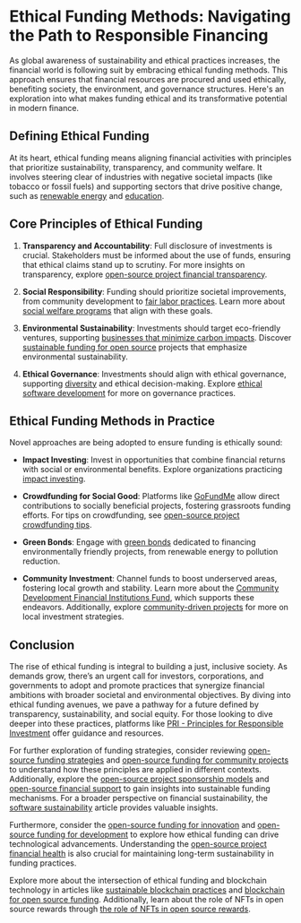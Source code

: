 # Ethical Funding Methods: Navigating the Path to Responsible Financing

As global awareness of sustainability and ethical practices increases, the financial world is following suit by embracing ethical funding methods. This approach ensures that financial resources are procured and used ethically, benefiting society, the environment, and governance structures. Here's an exploration into what makes funding ethical and its transformative potential in modern finance.

## Defining Ethical Funding

At its heart, ethical funding means aligning financial activities with principles that prioritize sustainability, transparency, and community welfare. It involves steering clear of industries with negative societal impacts (like tobacco or fossil fuels) and supporting sectors that drive positive change, such as [renewable energy](https://www.irena.org/) and [education](https://www.globalpartnership.org/who-we-are/global-education-goals).

## Core Principles of Ethical Funding

1. **Transparency and Accountability**: Full disclosure of investments is crucial. Stakeholders must be informed about the use of funds, ensuring that ethical claims stand up to scrutiny. For more insights on transparency, explore [open-source project financial transparency](https://www.license-token.com/wiki/open-source-project-financial-transparency).

2. **Social Responsibility**: Funding should prioritize societal improvements, from community development to [fair labor practices](https://www.ilo.org/global/topics/labour-law/WCMS_119294/lang--en/index.htm). Learn more about [social welfare programs](https://www.license-token.com/wiki/social-welfare-programs) that align with these goals.

3. **Environmental Sustainability**: Investments should target eco-friendly ventures, supporting [businesses that minimize carbon impacts](https://climate.nasa.gov/solutions/resources/). Discover [sustainable funding for open source](https://www.license-token.com/wiki/sustainable-funding-for-open-source) projects that emphasize environmental sustainability.

4. **Ethical Governance**: Investments should align with ethical governance, supporting [diversity](https://www.un.org/en/observances/women-and-girls-in-science-day) and ethical decision-making. Explore [ethical software development](https://www.license-token.com/wiki/ethical-software-development) for more on governance practices.

## Ethical Funding Methods in Practice

Novel approaches are being adopted to ensure funding is ethically sound:

- **Impact Investing**: Invest in opportunities that combine financial returns with social or environmental benefits. Explore organizations practicing [impact investing](https://thegiin.org/impact-investing/).

- **Crowdfunding for Social Good**: Platforms like [GoFundMe](https://www.gofundme.com/c/blog/social-good-crowdfunding) allow direct contributions to socially beneficial projects, fostering grassroots funding efforts. For tips on crowdfunding, see [open-source project crowdfunding tips](https://www.license-token.com/wiki/open-source-project-crowdfunding-tips).

- **Green Bonds**: Engage with [green bonds](https://www.climatebonds.net/) dedicated to financing environmentally friendly projects, from renewable energy to pollution reduction.

- **Community Investment**: Channel funds to boost underserved areas, fostering local growth and stability. Learn more about the [Community Development Financial Institutions Fund](https://www.cdfifund.gov/), which supports these endeavors. Additionally, explore [community-driven projects](https://www.license-token.com/wiki/community-driven-projects) for more on local investment strategies.

## Conclusion

The rise of ethical funding is integral to building a just, inclusive society. As demands grow, there’s an urgent call for investors, corporations, and governments to adopt and promote practices that synergize financial ambitions with broader societal and environmental objectives. By diving into ethical funding avenues, we pave a pathway for a future defined by transparency, sustainability, and social equity. For those looking to dive deeper into these practices, platforms like [PRI - Principles for Responsible Investment](https://www.unpri.org/) offer guidance and resources.

For further exploration of funding strategies, consider reviewing [open-source funding strategies](https://www.license-token.com/wiki/open-source-funding-strategies) and [open-source funding for community projects](https://www.license-token.com/wiki/open-source-funding-for-community-projects) to understand how these principles are applied in different contexts. Additionally, explore the [open-source project sponsorship models](https://www.license-token.com/wiki/open-source-project-sponsorship-models) and [open-source financial support](https://www.license-token.com/wiki/open-source-financial-support) to gain insights into sustainable funding mechanisms. For a broader perspective on financial sustainability, the [software sustainability](https://www.license-token.com/wiki/software-sustainability) article provides valuable insights.

Furthermore, consider the [open-source funding for innovation](https://www.license-token.com/wiki/open-source-funding-for-innovation) and [open-source funding for development](https://www.license-token.com/wiki/open-source-funding-for-development) to explore how ethical funding can drive technological advancements. Understanding the [open-source project financial health](https://www.license-token.com/wiki/open-source-project-financial-health) is also crucial for maintaining long-term sustainability in funding practices.

Explore more about the intersection of ethical funding and blockchain technology in articles like [sustainable blockchain practices](https://www.license-token.com/wiki/sustainable-blockchain-practices) and [blockchain for open source funding](https://www.license-token.com/wiki/blockchain-for-open-source-funding). Additionally, learn about the role of NFTs in open source rewards through [the role of NFTs in open source rewards](https://www.license-token.com/wiki/the-role-of-nf-ts-in-open-source-rewards).